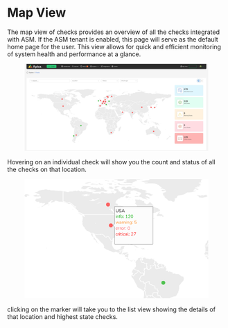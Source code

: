 # Map View

The map view of checks provides an overview of all the checks integrated with ASM. If the ASM tenant is enabled, this page will serve as the default home page for the user. This view allows for quick and efficient monitoring of system health and performance at a glance.

<figure><img src="../.gitbook/assets/map-view.jpg" alt=""><figcaption></figcaption></figure>

Hovering on an individual check will show you the count and status of all the checks on that location.

<figure><img src="../.gitbook/assets/image (6) (1) (1).png" alt=""><figcaption></figcaption></figure>

clicking on the marker will take you to the list view showing the details of that location and highest state checks.

